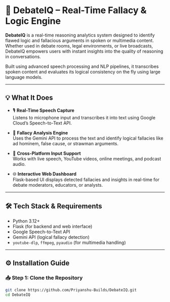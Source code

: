 # 🚀 DebateIQ – Real-Time Fallacy & Logic Engine

**DebateIQ** is a real-time reasoning analytics system designed to identify flawed logic and fallacious arguments in spoken or multimedia content. Whether used in debate rooms, legal environments, or live broadcasts, DebateIQ empowers users with instant insights into the quality of reasoning in conversations.

Built using advanced speech processing and NLP pipelines, it transcribes spoken content and evaluates its logical consistency on the fly using large language models.

---

## 💡 What It Does

- 🎙️ **Real-Time Speech Capture**  
  Listens to microphone input and transcribes it into text using Google Cloud’s Speech-to-Text API.

- 🧠 **Fallacy Analysis Engine**  
  Uses the Gemini API to process the text and identify logical fallacies like ad hominem, false cause, or strawman arguments.

- 📡 **Cross-Platform Input Support**  
  Works with live speech, YouTube videos, online meetings, and podcast audio.

- 🌐 **Interactive Web Dashboard**  
  Flask-based UI displays detected fallacies and insights in real-time for debate moderators, educators, or analysts.

---

## 🛠️ Tech Stack & Requirements

- Python 3.12+
- Flask (for backend and web interface)
- Google Speech-to-Text API
- Gemini API (logical fallacy detection)
- `youtube-dlp`, `ffmpeg`, `pyaudio` (for multimedia handling)

---

## ⚙️ Installation Guide

### 📥 Step 1: Clone the Repository

```bash
git clone https://github.com/Priyanshu-Builds/DebateIQ.git
cd DebateIQ
